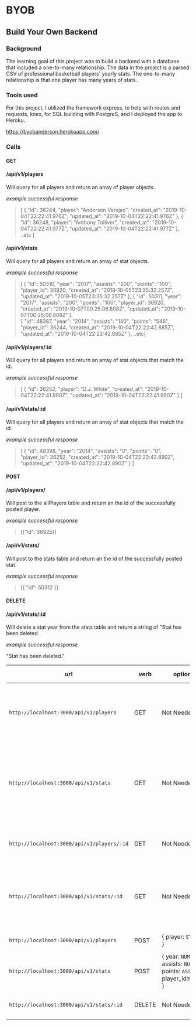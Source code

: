 # BYOB
## Build Your Own Backend

### Background

The learning goal of this project was to build a backend with a database that included a one-to-many relationship.
The data in the project is a parsed CSV of professional basketball players' yearly stats. The one-to-many relationship is that one player has many years of stats. 

### Tools used

For this project, I utilized the framework express, to help with routes and requests, knex, for SQL building with PostgreS, and I deployed the app to Heroku. 

https://byobanderson.herokuapp.com/


### Calls

#### GET

#### /api/v1/players

Will query for all players and return an array of player objects.
      
*example successful response* 
        
> [    {
        "id": 36244,
        "player": "Anderson Varejao",
        "created_at": "2019-10-04T22:22:41.976Z",
        "updated_at": "2019-10-04T22:22:41.976Z"
    },
    {
        "id": 36248,
        "player": "Anthony Tolliver",
        "created_at": "2019-10-04T22:22:41.977Z",
        "updated_at": "2019-10-04T22:22:41.977Z"
    }, ..etc
   ]

#### /api/v1/stats

Will query for all players and return an array of stat objects.
      
*example successful response* 
        
> [    {
        "id": 50310,
        "year": "2017",
        "assists": "200",
        "points": "100",
        "player_id": 36920,
        "created_at": "2019-10-05T23:35:32.257Z",
        "updated_at": "2019-10-05T23:35:32.257Z"
    },
    {
        "id": 50311,
        "year": "2017",
        "assists": "200",
        "points": "100",
        "player_id": 36920,
        "created_at": "2019-10-07T00:25:06.808Z",
        "updated_at": "2019-10-07T00:25:06.808Z"
    }    
    {
        "id": 48387,
        "year": "2014",
        "assists": "140",
        "points": "546",
        "player_id": 36244,
        "created_at": "2019-10-04T22:22:42.885Z",
        "updated_at": "2019-10-04T22:22:42.885Z"
    }, ..etc]
    

#### /api/v1/players/:id

Will query for all players and return an array of stat objects that match the id.
      
*example successful response* 

> [
    {
        "id": 36252,
        "player": "D.J. White",
        "created_at": "2019-10-04T22:22:41.990Z",
        "updated_at": "2019-10-04T22:22:41.990Z"
    }
]

#### /api/v1/stats/:id

Will query for all players and return an array of stat objects that match the id.
      
*example successful response* 

> [
    {
        "id": 48398,
        "year": "2014",
        "assists": "0",
        "points": "0",
        "player_id": 36252,
        "created_at": "2019-10-04T22:22:42.890Z",
        "updated_at": "2019-10-04T22:22:42.890Z"
    }
]

#### POST

#### /api/v1/players/

Will post to the allPlayers table and return an the id of the successfully posted player.
      
*example successful response* 

> [{"id": 36925}]

#### /api/v1/stats/

Will post to the stats table and return an the id of the successfully posted stat.
      
*example successful response* 

> [{ "id": 50312 }]


#### DELETE

#### /api/v1/stats/:id

Will delete a stat year from the stats table and return a string of "Stat has been deleted. 

*example successful response*

"Stat has been deleted."








| url | verb | options | sample response |
| ----|------|---------|---------------- |
| `http://localhost:3000/api/v1/players` | GET | Not Needed | An array of all players: `[{ id: 1, player: 'Lebron James'}, ... , ... , etc]` |
| `http://localhost:3000/api/v1/stats` | GET | Not Needed | An array of all stats: `[{ id: 1, year: 2017, assists: 314, points: 1,432, player_id: 1 }, ... , ... , etc.]` |
| `http://localhost:3000/api/v1/players/:id` | GET | Not Needed | A specific player: `{ id: 2, player: 'Stephen Curry }` |
| `http://localhost:3000/api/v1/stats/:id` | GET | Not Needed | A specific stats object : `{ id: 2, assists: '534', points: 1,454, player_id: 2 }` |
| `http://localhost:3000/api/v1/players` | POST | { player: `STRING` } | A New Player ID: `{ id: 10 }` |
| `http://localhost:3000/api/v1/stats` | POST | { year: `NUMBER`, assists: `NUMBER`, points: `ASSISTS`, player_id:`NUMBER` } | A New Stat ID: `{ id: 3}` |
| `http://localhost:3000/api/v1/stats/:id` | DELETE | Not Needed | A Deleted Stat: `Stat has been deleted` |
